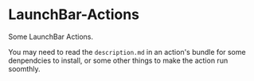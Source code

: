 # LaunchBar-Actions
Some LaunchBar Actions.

You may need to read the `description.md` in an action's bundle for some denpendcies to install, or some other things to make the action run soomthly.
